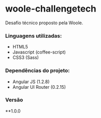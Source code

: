 # woole-challengetech
Desafio técnico proposto pela Woole.

### Linguagens utilizadas:
  - HTML5
  - Javascript (coffee-script)
  - CSS3 (Sass) 

### Dependências do projeto: 
  - Angular JS (1.2.8)  
  - Angular UI Router (0.2.15)

### Versão
  **1.0.0
